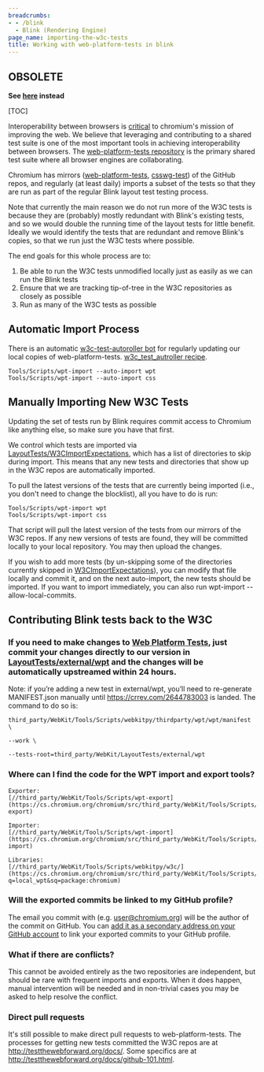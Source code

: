 ```yaml
---
breadcrumbs:
- - /blink
  - Blink (Rendering Engine)
page_name: importing-the-w3c-tests
title: Working with web-platform-tests in blink
---
```


## OBSOLETE

**See
[here](https://chromium.googlesource.com/chromium/src/+/HEAD/docs/testing/web_platform_tests.md)
instead**

[TOC]

Interoperability between browsers is [critical](/blink/platform-predictability)
to chromium's mission of improving the web. We believe that leveraging and
contributing to a shared test suite is one of the most important tools in
achieving interoperability between browsers. The [web-platform-tests
repository](https://github.com/w3c/web-platform-tests) is the primary shared
test suite where all browser engines are collaborating.

Chromium has mirrors
([web-platform-tests](https://chromium.googlesource.com/external/w3c/web-platform-tests/),
[csswg-test](https://chromium.googlesource.com/external/w3c/csswg-test/)) of the
GitHub repos, and regularly (at least daily) imports a subset of the tests so
that they are run as part of the regular Blink layout test testing process.

Note that currently the main reason we do not run more of the W3C tests is
because they are (probably) mostly redundant with Blink's existing tests, and so
we would double the running time of the layout tests for little benefit. Ideally
we would identify the tests that are redundant and remove Blink's copies, so
that we run just the W3C tests where possible.

The end goals for this whole process are to:

1.  Be able to run the W3C tests unmodified locally just as easily as we
            can run the Blink tests
2.  Ensure that we are tracking tip-of-tree in the W3C repositories as
            closely as possible
3.  Run as many of the W3C tests as possible

## Automatic Import Process

There is an automatic [w3c-test-autoroller
bot](https://build.chromium.org/p/chromium.infra.cron/builders/w3c-test-autoroller)
for regularly updating our local copies of web-platform-tests.
[w3c_test_autroller
recipe](https://cs.chromium.org/chromium/infra/recipes/recipes/w3c_test_autoroller.py).

```none
Tools/Scripts/wpt-import --auto-import wpt
Tools/Scripts/wpt-import --auto-import css
```

## Manually Importing New W3C Tests

Updating the set of tests run by Blink requires commit access to Chromium like
anything else, so make sure you have that first.

We control which tests are imported via
[LayoutTests/W3CImportExpectations](https://code.google.com/p/chromium/codesearch?q=W3CImportExpectations#chromium/src/third_party/WebKit/LayoutTests/W3CImportExpectations),
which has a list of directories to skip during import. This means that any new
tests and directories that show up in the W3C repos are automatically imported.

To pull the latest versions of the tests that are currently being imported
(i.e., you don't need to change the blocklist), all you have to do is run:

```none
Tools/Scripts/wpt-import wpt
Tools/Scripts/wpt-import css
```

That script will pull the latest version of the tests from our mirrors of the
W3C repos. If any new versions of tests are found, they will be committed
locally to your local repository. You may then upload the changes.

If you wish to add more tests (by un-skipping some of the directories currently
skipped in
[W3CImportExpectations](https://code.google.com/p/chromium/codesearch?q=W3CImportExpectations#chromium/src/third_party/WebKit/LayoutTests/W3CImportExpectations)),
you can modify that file locally and commit it, and on the next auto-import, the
new tests should be imported. If you want to import immediately, you can also
run wpt-import --allow-local-commits.

## Contributing Blink tests back to the W3C

### If you need to make changes to [Web Platform Tests](https://github.com/w3c/web-platform-tests), just commit your changes directly to our version in [LayoutTests/external/wpt](https://cs.chromium.org/chromium/src/third_party/WebKit/LayoutTests/external/wpt/) and the changes will be automatically upstreamed within 24 hours.

Note: if you’re adding a new test in external/wpt, you’ll need to re-generate
MANIFEST.json manually until <https://crrev.com/2644783003> is landed. The
command to do so is:

```none
third_party/WebKit/Tools/Scripts/webkitpy/thirdparty/wpt/wpt/manifest \
```

```none
--work \ 
```

```none
--tests-root=third_party/WebKit/LayoutTests/external/wpt
```

### Where can I find the code for the WPT import and export tools?

    Exporter:
    [//third_party/WebKit/Tools/Scripts/wpt-export](https://cs.chromium.org/chromium/src/third_party/WebKit/Tools/Scripts/wpt-export)

    Importer:
    [//third_party/WebKit/Tools/Scripts/wpt-import](https://cs.chromium.org/chromium/src/third_party/WebKit/Tools/Scripts/wpt-import)

    Libraries:
    [//third_party/WebKit/Tools/Scripts/webkitpy/w3c/](https://cs.chromium.org/chromium/src/third_party/WebKit/Tools/Scripts/webkitpy/w3c/?q=local_wpt&sq=package:chromium)

### Will the exported commits be linked to my GitHub profile?

The email you commit with (e.g. user@chromium.org) will be the author of the
commit on GitHub. You can [add it as a secondary address on your GitHub
account](https://help.github.com/articles/adding-an-email-address-to-your-github-account/)
to link your exported commits to your GitHub profile.

### What if there are conflicts?

This cannot be avoided entirely as the two repositories are independent, but
should be rare with frequent imports and exports. When it does happen, manual
intervention will be needed and in non-trivial cases you may be asked to help
resolve the conflict.

### Direct pull requests

It's still possible to make direct pull requests to web-platform-tests. The
processes for getting new tests committed the W3C repos are at
<http://testthewebforward.org/docs/>. Some specifics are at
<http://testthewebforward.org/docs/github-101.html>.
